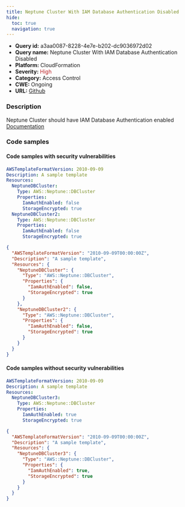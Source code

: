 ```yaml
---
title: Neptune Cluster With IAM Database Authentication Disabled
hide:
  toc: true
  navigation: true
---
```


<style>
  .highlight .hll {
    background-color: #ff171742;
  }
  .md-content {
    max-width: 1100px;
    margin: 0 auto;
  }
</style>

-   **Query id:** a3aa0087-8228-4e7e-b202-dc9036972d02
-   **Query name:** Neptune Cluster With IAM Database Authentication Disabled
-   **Platform:** CloudFormation
-   **Severity:** <span style="color:#bb2124">High</span>
-   **Category:** Access Control
-   **CWE:** Ongoing
-   **URL:** [Github](https://github.com/Checkmarx/kics/tree/master/assets/queries/cloudFormation/aws/neptune_cluster_with_iam_database_authentication_disabled)

### Description
Neptune Cluster should have IAM Database Authentication enabled<br>
[Documentation](https://docs.aws.amazon.com/AWSCloudFormation/latest/UserGuide/aws-resource-neptune-dbcluster.html#cfn-neptune-dbcluster-iamauthenabled)

### Code samples
#### Code samples with security vulnerabilities
```yaml title="Positive test num. 1 - yaml file" hl_lines="12 7"
AWSTemplateFormatVersion: 2010-09-09
Description: A sample template
Resources:
  NeptuneDBCluster:
    Type: AWS::Neptune::DBCluster
    Properties:
      IamAuthEnabled: false
      StorageEncrypted: true
  NeptuneDBCluster2:
    Type: AWS::Neptune::DBCluster
    Properties:
      IamAuthEnabled: false
      StorageEncrypted: true

```
```json title="Positive test num. 2 - json file" hl_lines="8 15"
{
  "AWSTemplateFormatVersion": "2010-09-09T00:00:00Z",
  "Description": "A sample template",
  "Resources": {
    "NeptuneDBCluster": {
      "Type": "AWS::Neptune::DBCluster",
      "Properties": {
        "IamAuthEnabled": false,
        "StorageEncrypted": true
      }
    },
    "NeptuneDBCluster2": {
      "Type": "AWS::Neptune::DBCluster",
      "Properties": {
        "IamAuthEnabled": false,
        "StorageEncrypted": true
      }
    }
  }
}

```


#### Code samples without security vulnerabilities
```yaml title="Negative test num. 1 - yaml file"
AWSTemplateFormatVersion: 2010-09-09
Description: A sample template
Resources:
  NeptuneDBCluster3:
    Type: AWS::Neptune::DBCluster
    Properties:
      IamAuthEnabled: true
      StorageEncrypted: true

```
```json title="Negative test num. 2 - json file"
{
  "AWSTemplateFormatVersion": "2010-09-09T00:00:00Z",
  "Description": "A sample template",
  "Resources": {
    "NeptuneDBCluster3": {
      "Type": "AWS::Neptune::DBCluster",
      "Properties": {
        "IamAuthEnabled": true,
        "StorageEncrypted": true
      }
    }
  }
}

```
